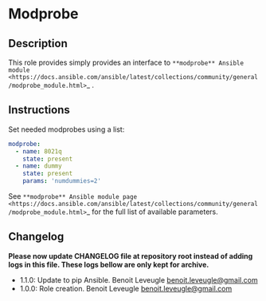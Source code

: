 # Modprobe

## Description

This role provides simply provides an interface to `**modprobe** Ansible module <https://docs.ansible.com/ansible/latest/collections/community/general/modprobe_module.html>`_ .

## Instructions

Set needed modprobes using a list:

```yaml
modprobe:
  - name: 8021q
    state: present
  - name: dummy
    state: present
    params: 'numdummies=2'
```

See `**modprobe** Ansible module page <https://docs.ansible.com/ansible/latest/collections/community/general/modprobe_module.html>`_
for the full list of available parameters.

## Changelog

**Please now update CHANGELOG file at repository root instead of adding logs in this file.
These logs bellow are only kept for archive.**

* 1.1.0: Update to pip Ansible. Benoit Leveugle <benoit.leveugle@gmail.com>
* 1.0.0: Role creation. Benoit Leveugle <benoit.leveugle@gmail.com>
